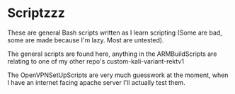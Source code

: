 # Scriptzzz
These are general Bash scripts written as I learn scripting (Some are bad, some are made because I'm lazy. Most are untested).

The general scripts are found here, anything in the ARMBuildScripts are relating to one of my other repo's custom-kali-variant-rektv1

The OpenVPNSetUpScripts are very much guesswork at the moment, when I have an internet facing apache server I'll actually test them.

